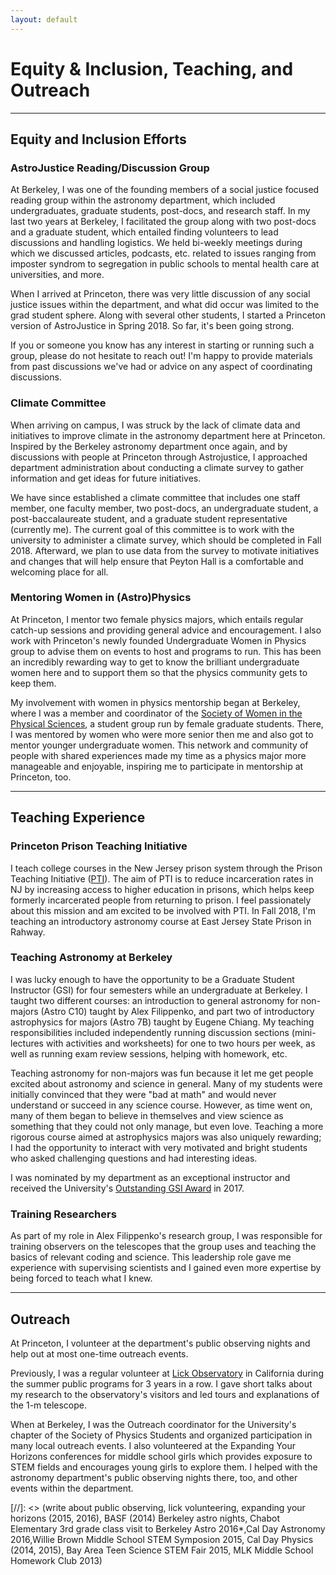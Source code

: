 ```yaml
---
layout: default
---
```


# Equity & Inclusion, Teaching, and Outreach
---
## Equity and Inclusion Efforts
### AstroJustice Reading/Discussion Group
At Berkeley, I was one of the founding members of a social justice focused reading group within the astronomy department, which included undergraduates, graduate students, post-docs, and research staff. In my last two years at Berkeley, I facilitated the group along with two post-docs and a graduate student, which entailed finding volunteers to lead discussions and handling logistics. We held bi-weekly meetings during which we discussed articles, podcasts, etc. related to issues ranging from imposter syndrom to segregation in public schools to mental health care at universities, and more.

When I arrived at Princeton, there was very little discussion of any social justice issues within the department, and what did occur was limited to the grad student sphere. Along with several other students, I started a Princeton version of AstroJustice in Spring 2018. So far, it's been going strong. 

If you or someone you know has any interest in starting or running such a group, please do not hesitate to reach out! I'm happy to provide materials from past discussions we've had or advice on any aspect of coordinating discussions.

### Climate Committee
When arriving on campus, I was struck by the lack of climate data and initiatives to improve climate in the astronomy department here at Princeton. Inspired by the Berkeley astronomy department once again, and by discussions with people at Princeton through Astrojustice, I approached department administration about conducting a climate survey to gather information and get ideas for future initiatives. 

We have since established a climate committee that includes one staff member, one faculty member, two post-docs, an undergraduate student, a post-baccalaureate student, and a graduate student representative (currently me). The current goal of this committee is to work with the university to administer a climate survey, which should be completed in Fall 2018. Afterward, we plan to use data from the survey to motivate initiatives and changes that will help ensure that Peyton Hall is a comfortable and welcoming place for all.
 
### Mentoring Women in (Astro)Physics
At Princeton, I mentor two female physics majors, which entails regular catch-up sessions and providing general advice and encouragement. I also work with Princeton's newly founded Undergraduate Women in Physics group to advise them on events to host and programs to run. This has been an incredibly rewarding way to get to know the brilliant undergraduate women here and to support them so that the physics community gets to keep them.

My involvement with women in physics mentorship began at Berkeley, where I was a member and coordinator of the 
[Society of Women in the Physical Sciences](https://swps.berkeley.edu/), a student group run by female graduate students. There, I was mentored by women who were more senior then me and also got to mentor younger undergraduate women. This network and community of people with shared experiences made my time as a physics major more manageable and enjoyable, inspiring me to participate in mentorship at Princeton, too.

---

## Teaching Experience
### Princeton Prison Teaching Initiative
I teach college courses in the New Jersey prison system through the Prison Teaching Initiative ([PTI](https://www.prisonteaching.org/)). The aim of PTI is to reduce incarceration rates in NJ by increasing access to higher education in prisons, which helps keep formerly incarcerated people from returning to prison. I feel passionately about this mission and am excited to be involved with PTI. In Fall 2018, I'm teaching an introductory astronomy course at East Jersey State Prison in Rahway.

### Teaching Astronomy at Berkeley
I was lucky enough to have the opportunity to be a Graduate Student Instructor (GSI) for four semesters while an undergraduate at Berkeley. I taught two different courses: an introduction to general astronomy for non-majors (Astro C10) taught by Alex Filippenko, and part two of introductory astrophysics for majors (Astro 7B) taught by Eugene Chiang. My teaching responsibilities included independently running discussion sections (mini-lectures with activities and worksheets) for one to two hours per week, as well as running exam review sessions, helping with homework, etc.

Teaching astronomy for non-majors was fun because it let me get people excited about astronomy and science in general. Many of my students were initially convinced that they were "bad at math" and would never understand or succeed in any science course. However, as time went on, many of them began to believe in themselves and view science as something that they could not only manage, but even love. Teaching a more rigorous course aimed at astrophysics majors was also uniquely rewarding; I had the opportunity to interact with very motivated and bright students who asked challenging questions and had interesting ideas.

I was nominated by my department as an exceptional instructor and received the University's [Outstanding GSI Award](http://gsi.berkeley.edu/programs-services/award-programs/ogsi/) in 2017.

### Training Researchers
As part of my role in Alex Filippenko's research group, I was responsible for training observers on the telescopes that the group uses and teaching the basics of relevant coding and science. This leadership role gave me experience with supervising scientists and I gained even more expertise by being forced to teach what I knew.

---

## Outreach

At Princeton, I volunteer at the department's public observing nights and help out at most one-time outreach events.

Previously, I was a regular volunteer at [Lick Observatory](http://mthamilton.ucolick.org/) in California during the summer public programs for 3 years in a row. I gave short talks about my research to the observatory's visitors and led tours and explanations of the 1-m telescope.

When at Berkeley, I was the Outreach coordinator for the University's chapter of the Society of Physics Students and organized participation in many local outreach events. I also volunteered at the Expanding Your Horizons conferences for middle school girls which provides exposure to STEM fields and encourages young girls to explore them. I helped with the astronomy department's public observing nights there, too, and other events within the department. 

[//]: <> (write about public observing, lick volunteering, expanding your horizons (2015, 2016), BASF (2014)
Berkeley astro nights, Chabot Elementary 3rd grade class visit to Berkeley Astro 2016*,Cal Day Astronomy 2016,Willie Brown Middle School STEM Symposion 2015, Cal Day Physics (2014, 2015), Bay Area Teen Science STEM Fair 2015, MLK Middle School Homework Club 2013)
